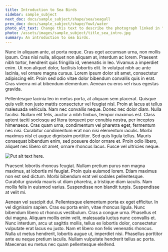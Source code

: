 ```yaml
---
title: Introduction to Sea Birds
sidebar: sample_subject
next_doc: docs/sample_subject/shape/sea/seagull
prev_doc: docs/sample_subject/shape/fowl/water
photo_alt_text: Change this text to describe the photograph linked in "photo".
photo: /assets/images/sample_subject/title_sea_intro.jpg
summary: An introduction to sea birds.
---
```


Nunc in aliquam ante, at porta neque. Cras eget accumsan urna, non mollis ipsum. Cras nisi nulla, aliquet non aliquam at, interdum ac lorem. Praesent nibh tortor, hendrerit quis fringilla id, venenatis in leo. Vivamus a imperdiet enim. Ut non aliquet dolor, facilisis lobortis elit. In volutpat nibh ac ante lacinia, vel ornare magna cursus. Lorem ipsum dolor sit amet, consectetur adipiscing elit. Proin sed odio vitae dolor bibendum convallis quis in erat. Cras viverra mi at bibendum elementum. Aenean eu eros vel risus egestas gravida.

Pellentesque lacinia leo in metus porta, at aliquam sem placerat. Quisque quis velit non justo mattis consectetur vel feugiat nisl. Proin at lacus at tellus malesuada vehicula. Nam nec convallis neque. Donec nec dolor diam. Nulla facilisi. Nullam elit felis, auctor a nibh finibus, tempor maximus est. Class aptent taciti sociosqu ad litora torquent per conubia nostra, per inceptos himenaeos. Cras quam urna, condimentum vel pharetra eget, fermentum nec nisi. Curabitur condimentum erat non nisi elementum iaculis. Morbi maximus nisl et augue dignissim porttitor. Sed quis ligula tellus. Mauris consequat bibendum enim, sed posuere dolor ornare et. Proin odio libero, aliquet nec libero sit amet, ornare rhoncus lacus. Fusce vel ultricies neque.

![Put alt text here.](/template-information-site/assets/images/sample_subject/sea.jpg)

Praesent lobortis rhoncus feugiat. Nullam pretium purus non magna maximus, at lobortis mi feugiat. Proin quis euismod lorem. Etiam maximus non est sed dictum. Morbi bibendum erat vel sodales pellentesque. Curabitur gravida mauris ut diam pharetra, a tristique diam iaculis. Nam mollis felis in euismod varius. Suspendisse non blandit turpis. Suspendisse at velit mi.

Aenean vel suscipit dui. Pellentesque elementum porta ex eget efficitur. In vel dignissim sapien. Cras eu porta enim, vitae rhoncus ligula. Nunc bibendum libero ut rhoncus vestibulum. Cras a congue urna. Phasellus et dui magna. Aliquam mollis enim velit, malesuada luctus nunc convallis et. Nunc interdum, arcu ut sagittis mollis, tellus ex lobortis dolor, consectetur vulputate erat lacus eu justo. Nam et libero non felis venenatis rhoncus. Nulla ut metus hendrerit, lobortis augue ut, imperdiet nisi. Phasellus porttitor ante eu neque pretium iaculis. Nullam vulputate hendrerit tellus ac porta. Maecenas eu metus nec quam pellentesque eleifend. 

